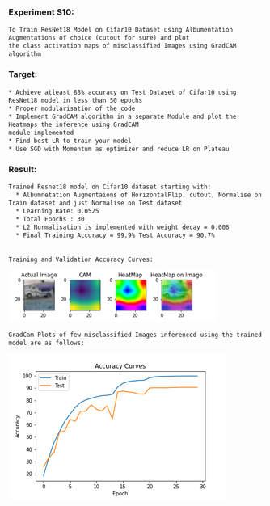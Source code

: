 ### Experiment S10:
    To Train ResNet18 Model on Cifar10 Dataset using Albumentation Augmentations of choice (cutout for sure) and plot 
    the class activation maps of misclassified Images using GradCAM algorithm
    
### Target:
    * Achieve atleast 88% accuracy on Test Dataset of Cifar10 using ResNet18 model in less than 50 epochs
    * Proper modularisation of the code 
    * Implement GradCAM algorithm in a separate Module and plot the Heatmaps the inference using GradCAM 
    module implemented
    * Find best LR to train your model
    * Use SGD with Momentum as optimizer and reduce LR on Plateau
    
### Result:
    Trained Resnet18 model on Cifar10 dataset starting with:
      * Albumnetation Augmentaions of HorizontalFlip, cutout, Normalise on Train dataset and just Normalise on Test dataset
      * Learning Rate: 0.0525
      * Total Epochs : 30
      * L2 Normalisation is implemented with weight decay = 0.006
      * Final Training Accuracy = 99.9% Test Accuracy = 90.7%
      
    
    Training and Validation Accuracy Curves:

![](https://raw.githubusercontent.com/vedapragna/EVA_from_S9/master/sample_truck_heatmap.PNG)

    
    GradCam Plots of few misclassified Images inferenced using the trained model are as follows:
     
![](https://raw.githubusercontent.com/vedapragna/EVA_from_S9/master/Outputs/Accuracy%20curves.png) 

